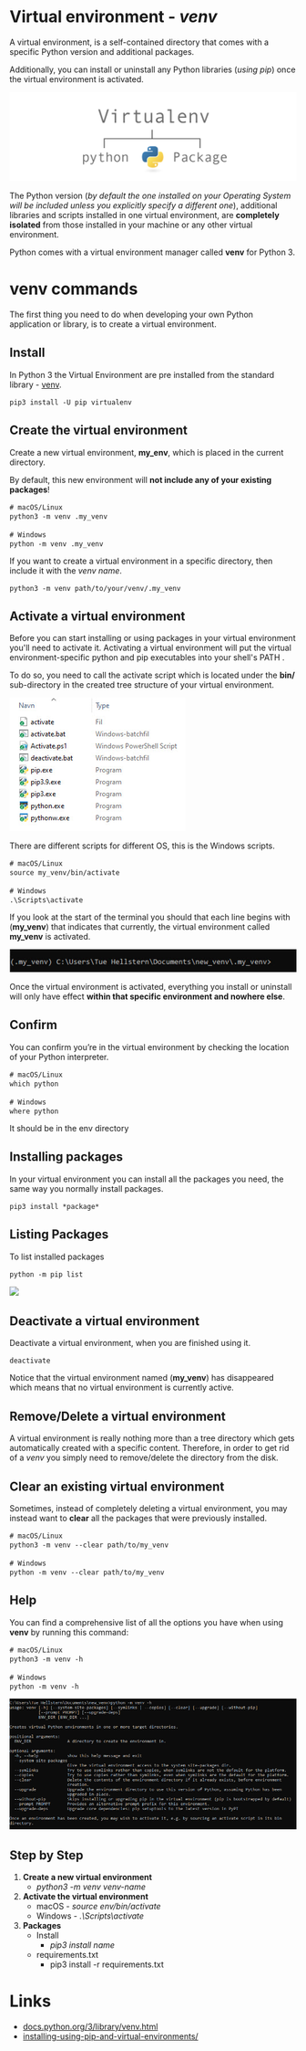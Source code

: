 # Virtual environment - *venv*
A virtual environment, is a self-contained directory that comes with a specific Python version and additional packages.

Additionally, you can install or uninstall any Python libraries (*using pip*) once the virtual environment is activated.

![](./image/virtualenv.png)

The Python version (*by default the one installed on your Operating System will be included unless you explicitly specify a different one*), additional libraries and scripts installed in one virtual environment, are **completely isolated** from those installed in your machine or any other virtual environment.

Python comes with a virtual environment manager called **venv** for Python 3.

# venv commands
The first thing you need to do when developing your own Python application or library, is to create a virtual environment.

## Install 
In Python 3 the Virtual Environment are pre installed from the standard library - [venv](https://docs.python.org/3/library/venv.html).

```
pip3 install -U pip virtualenv
```

## Create the virtual environment
Create a new virtual environment, **my_env**, which is placed in the current directory.

By default, this new environment will **not include any of your existing packages**!

```
# macOS/Linux
python3 -m venv .my_venv

# Windows
python -m venv .my_venv
```

If you want to create a virtual environment in a specific directory, then include it with the *venv name*.

```
python3 -m venv path/to/your/venv/.my_venv
```

## Activate a virtual environment
Before you can start installing or using packages in your virtual environment you'll need to activate it. Activating a virtual environment will put the virtual environment-specific python and pip executables into your shell's PATH .

To do so, you need to call the activate script which is located under the **bin/** sub-directory in the created tree structure of your virtual environment.

![](./image/venv_script.jpg)

There are different scripts for different OS, this is the Windows scripts.

```
# macOS/Linux
source my_venv/bin/activate

# Windows
.\Scripts\activate
```

If you look at the start of the terminal you should that each line begins with (**my_venv**) that indicates that currently, the virtual environment called **my_venv** is activated.

![](./image/vevn_cmd.jpg)

Once the virtual environment is activated, everything you install or uninstall will only have effect **within that specific environment and nowhere else**.

## Confirm
You can confirm you’re in the virtual environment by checking the location of your Python interpreter.

```
# macOS/Linux
which python

# Windows
where python
```

It should be in the env directory

## Installing packages
In your virtual environment you can install all the packages you need, the same way you normally install packages.

```
pip3 install *package*
```

## Listing Packages
To list installed packages

    python -m pip list

![](./image/list.jpg)

##  Deactivate a virtual environment
Deactivate a virtual environment, when you are finished using it.

```
deactivate
```

Notice that the virtual environment named (**my_venv**) has disappeared which means that no virtual environment is currently active.

## Remove/Delete a virtual environment
A virtual environment is really nothing more than a tree directory which gets automatically created with a specific content. Therefore, in order to get rid of a *venv* you simply need to remove/delete the directory from the disk.


## Clear an existing virtual environment
Sometimes, instead of completely deleting a virtual environment, you may instead want to **clear** all the packages that were previously installed.

```
# macOS/Linux
python3 -m venv --clear path/to/my_venv

# Windows
python -m venv --clear path/to/my_venv
```

## Help
You can find a comprehensive list of all the options you have when using **venv** by running this command:

```
# macOS/Linux
python3 -m venv -h

# Windows
python -m venv -h
```

![](./image/venv_help.jpg)

## Step by Step
1. **Create a new virtual environment**
    - *python3 -m venv venv-name*
2. **Activate the virtual environment**
    - macOS - *source env/bin/activate*
    - Windows - *.\Scripts\activate*
3. **Packages**
    - Install 
        - *pip3 install name*
    - requirements.txt
        - pip3 install -r requirements.txt


# Links
- [docs.python.org/3/library/venv.html](https://docs.python.org/3/library/venv.html)
- [installing-using-pip-and-virtual-environments/](https://packaging.python.org/en/latest/guides/installing-using-pip-and-virtual-environments/)
